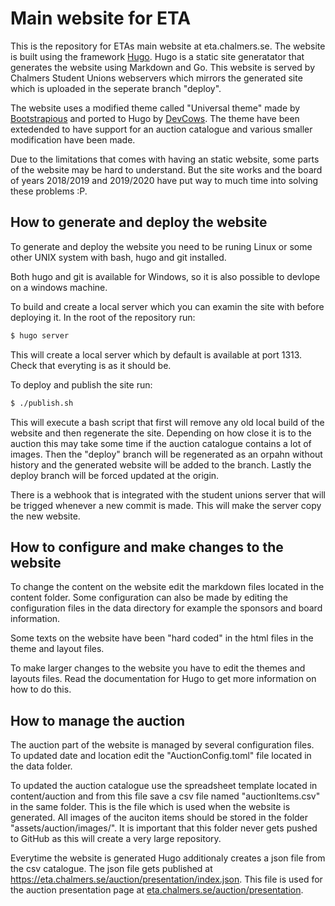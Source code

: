 # Main website for ETA
This is the repository for ETAs main website at eta.chalmers.se. The website is built using the framework [Hugo](https://gohugo.io/). Hugo is a static site generatator that generates the website using Markdown and Go. This website is served by Chalmers Student Unions webservers which mirrors the generated site which is uploaded in the seperate branch "deploy".

The website uses a modified theme called "Universal theme" made by [Bootstrapious](http://bootstrapious.com/free-templates) and ported to Hugo by [DevCows](https://github.com/devcows/hugo-universal-theme). The theme have been extedended to have support for an auction catalogue and various smaller modification have been made.

Due to the limitations that comes with having an static website, some parts of the website may be hard to understand. But the site works and the board of years 2018/2019 and 2019/2020 have put way to much time into solving these problems :P.

## How to generate and deploy the website
To generate and deploy the website you need to be runing Linux or some other UNIX system with bash, hugo and git installed.

Both hugo and git is available for Windows, so it is also possible to devlope on a windows machine.

To build and create a local server which you can examin the site with before deploying it. In the root of the repository run:

```bash
$ hugo server
```

This will create a local server which by default is available at port 1313. Check that everyting is as it should be.

To deploy and publish the site run:

```bash
$ ./publish.sh
```

This will execute a bash script that first will remove any old local build of the website and then regenerate the site. Depending on how close it is to the auction this may take some time if the auction catalogue contains a lot of images. Then the "deploy" branch will be regenerated as an orpahn without history and the generated website will be added to the branch. Lastly the deploy branch will be forced updated at the origin.

There is a webhook that is integrated with the student unions server that will be trigged whenever a new commit is made. This will make the server copy the new website.

## How to configure and make changes to the website
To change the content on the website edit the markdown files located in the content folder. Some configuration can also be made by editing the configuration files in the data directory for example the sponsors and board information.

Some texts on the website have been "hard coded" in the html files in the theme and layout files.

To make larger changes to the website you have to edit the themes and layouts files. Read the documentation for Hugo to get more information on how to do this.


## How to manage the auction
The auction part of the website is managed by several configuration files. To updated date and location edit the "AuctionConfig.toml" file located in the data folder.

To updated the auction catalogue use the spreadsheet template located in content/auction and from this file save a csv file named "auctionItems.csv" in the same folder. This is the file which is used when the website is generated. All images of the auciton items should be stored in the folder "assets/auction/images/". It is important that this folder never gets pushed to GitHub as this will create a very large repository.

Everytime the website is generated Hugo additionaly creates a json file from the csv catalogue. The json file gets published at https://eta.chalmers.se/auction/presentation/index.json. This file is used for the auction presentation page at [eta.chalmers.se/auction/presentation](https://eta.chalmers.se/auction/presentation).
